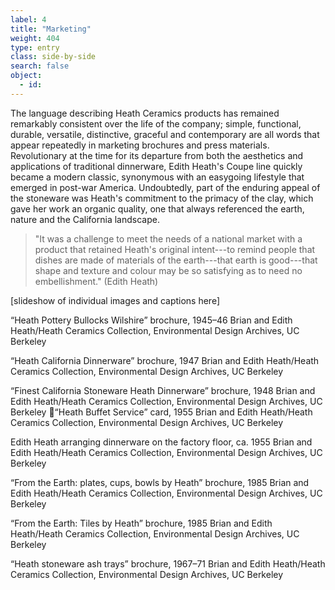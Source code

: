 ```yaml
---
label: 4
title: "Marketing"
weight: 404
type: entry
class: side-by-side
search: false
object:
  - id:
---
```

The language describing Heath Ceramics products has remained remarkably consistent over the life of the company; simple, functional, durable, versatile, distinctive, graceful and contemporary are all words that appear repeatedly in marketing brochures and press materials. Revolutionary at the time for its departure from both the aesthetics and applications of traditional dinnerware, Edith Heath's Coupe line quickly became a modern classic, synonymous with an easygoing lifestyle that emerged in post-war America. Undoubtedly, part of the enduring appeal of the stoneware was Heath's commitment to the primacy of the clay, which gave her work an organic quality, one that always referenced the earth, nature and the California landscape.

>"It was a challenge to meet the needs of a national market with a product that retained Heath's original intent---to remind people that dishes are made of materials of the earth---that earth is good---that shape and texture and colour may be so satisfying as to need no embellishment." (Edith Heath)

[slideshow of individual images and captions here]

“Heath Pottery Bullocks Wilshire” brochure, 1945–46
Brian and Edith Heath/Heath Ceramics Collection, Environmental Design Archives, UC Berkeley

“Heath California Dinnerware” brochure, 1947
Brian and Edith Heath/Heath Ceramics Collection, Environmental Design Archives, UC Berkeley

“Finest California Stoneware Heath Dinnerware” brochure, 1948
Brian and Edith Heath/Heath Ceramics Collection, Environmental Design Archives, UC Berkeley
“Heath Buffet Service” card, 1955
Brian and Edith Heath/Heath Ceramics Collection, Environmental Design Archives, UC Berkeley

Edith Heath arranging dinnerware on the factory floor, ca. 1955
Brian and Edith Heath/Heath Ceramics Collection, Environmental Design Archives, UC Berkeley

“From the Earth: plates, cups, bowls by Heath” brochure, 1985
Brian and Edith Heath/Heath Ceramics Collection, Environmental Design Archives, UC Berkeley

“From the Earth: Tiles by Heath” brochure, 1985
Brian and Edith Heath/Heath Ceramics Collection, Environmental Design Archives, UC Berkeley

“Heath stoneware ash trays” brochure, 1967–71
Brian and Edith Heath/Heath Ceramics Collection, Environmental Design Archives, UC Berkeley
